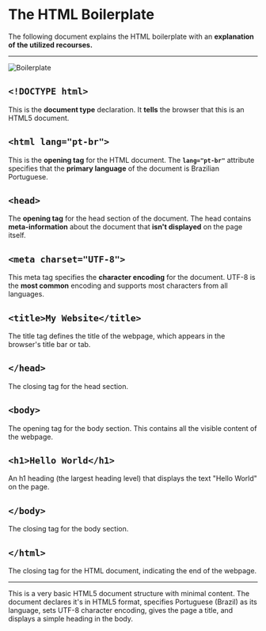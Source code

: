 # The HTML Boilerplate

The following document explains the HTML boilerplate with an **explanation of the utilized recourses.**

---

![Boilerplate](/assets/index.png "index.html")

## `<!DOCTYPE html>`
This is the **document type** declaration. It **tells** the browser that this is an HTML5 document.

## `<html lang="pt-br">`
This is the **opening tag** for the HTML document. The **`lang="pt-br"`** attribute specifies that the **primary language** of the document is Brazilian Portuguese.

## `<head>`
The **opening tag** for the head section of the document. The head contains **meta-information** about the document that **isn't displayed** on the page itself.

## `<meta charset="UTF-8">`
This meta tag specifies the **character encoding** for the document. UTF-8 is the **most common** encoding and supports most characters from all languages.

## `<title>My Website</title>`
The title tag defines the title of the webpage, which appears in the browser's title bar or tab.

## `</head>`
The closing tag for the head section.

## `<body>`
The opening tag for the body section. This contains all the visible content of the webpage.

## `<h1>Hello World</h1>`
An h1 heading (the largest heading level) that displays the text "Hello World" on the page.

## `</body>`
The closing tag for the body section.

## `</html>`
The closing tag for the HTML document, indicating the end of the webpage.

---

This is a very basic HTML5 document structure with minimal content. The document declares it's in HTML5 format, specifies Portuguese (Brazil) as its language, sets UTF-8 character encoding, gives the page a title, and displays a simple heading in the body.